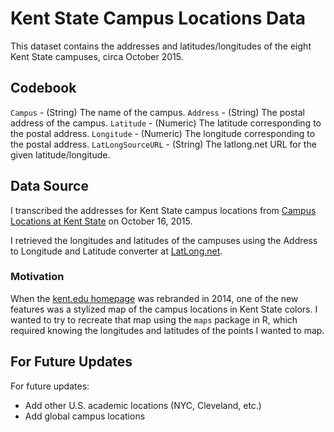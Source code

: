 # Kent State Campus Locations Data
This dataset contains the addresses and latitudes/longitudes of the eight Kent State campuses, circa October 2015.

## Codebook
`Campus` - (String) The name of the campus.
`Address` - (String) The postal address of the campus.
`Latitude` - (Numeric) The latitude corresponding to the postal address.
`Longitude` - (Numeric) The longitude corresponding to the postal address.
`LatLongSourceURL` - (String) The latlong.net URL for the given latitude/longitude.

## Data Source
I transcribed the addresses for Kent State campus locations from [Campus Locations at Kent State](http://www.kent.edu/campus-locations) on October 16, 2015.

I retrieved the longitudes and latitudes of the campuses using the Address to Longitude and Latitude converter at [LatLong.net](http://www.latlong.net/convert-address-to-lat-long.html).

### Motivation
When the [kent.edu homepage](http://kent.edu)  was rebranded in 2014, one of the new features was a stylized map of the campus locations in Kent State colors. I wanted to try to recreate that map using the `maps` package in R, which required knowing the longitudes and latitudes of the points I wanted to map.

## For Future Updates
For future updates:
- Add other U.S. academic locations (NYC, Cleveland, etc.)
- Add global campus locations

